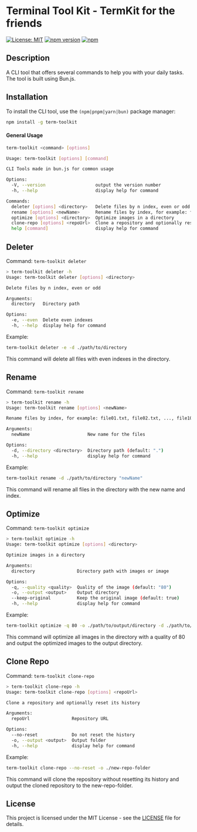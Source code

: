# Terminal Tool Kit - TermKit for the friends

[![License: MIT](https://img.shields.io/badge/License-MIT-yellow.svg)](https://opensource.org/licenses/MIT) [![npm version](https://badge.fury.io/js/term-toolkit.svg)](https://badge.fury.io/js/term-toolkit) [![npm](https://img.shields.io/npm/dt/term-toolkit)](https://www.npmjs.com/package/term-toolkit)

## Description
A CLI tool that offers several commands to help you with your daily tasks. The tool is built using Bun.js.

## Installation
To install the CLI tool, use the `(npm|pnpm|yarn|bun)` package manager:

```sh
npm install -g term-toolkit
```

#### General Usage

```sh
term-toolkit <command> [options]
```

```sh
Usage: term-toolkit [options] [command]

CLI Tools made in bun.js for common usage

Options:
  -V, --version                   output the version number
  -h, --help                      display help for command

Commands:
  deleter [options] <directory>   Delete files by n index, even or odd
  rename [options] <newName>      Rename files by index, for example: file01.txt, file02.txt, ..., file10.txt
  optimize [options] <directory>  Optimize images in a directory
  clone-repo [options] <repoUrl>  Clone a repository and optionally reset its history
  help [command]                  display help for command
```

Deleter
---
Command: `term-toolkit deleter`

```sh
> term-toolkit deleter -h
Usage: term-toolkit deleter [options] <directory>

Delete files by n index, even or odd

Arguments:
  directory   Directory path

Options:
  -e, --even  Delete even indexes
  -h, --help  display help for command
```

Example:
```sh
term-toolkit deleter -e -d ./path/to/directory
```
This command will delete all files with even indexes in the directory.

Rename
---
Command: `term-toolkit rename`

```sh
> term-toolkit rename -h
Usage: term-toolkit rename [options] <newName>

Rename files by index, for example: file01.txt, file02.txt, ..., file10.txt

Arguments:
  newName                      New name for the files

Options:
  -d, --directory <directory>  Directory path (default: ".")
  -h, --help                   display help for command
```

Example:
```sh
term-toolkit rename -d ./path/to/directory "newName"
```
This command will rename all files in the directory with the new name and index.

Optimize
---
Command: `term-toolkit optimize`

```sh
> term-toolkit optimize -h
Usage: term-toolkit optimize [options] <directory>

Optimize images in a directory

Arguments:
  directory                Directory path with images or image

Options:
  -q, --quality <quality>  Quality of the image (default: "80")
  -o, --output <output>    Output directory
  --keep-original          Keep the original image (default: true)
  -h, --help               display help for command
```

Example:
```sh
term-toolkit optimize -q 80 -o ./path/to/output/directory -d ./path/to/directory
```
This command will optimize all images in the directory with a quality of 80 and output the optimized images to the output directory.

Clone Repo
---
Command: `term-toolkit clone-repo`

```sh
> term-toolkit clone-repo -h
Usage: term-toolkit clone-repo [options] <repoUrl>

Clone a repository and optionally reset its history

Arguments:
  repoUrl                Repository URL

Options:
  --no-reset             Do not reset the history
  -o, --output <output>  Output folder
  -h, --help             display help for command
```

Example:
```sh
term-toolkit clone-repo --no-reset -o ./new-repo-folder
```
This command will clone the repository without resetting its history and output the cloned repository to the new-repo-folder.

## License
This project is licensed under the MIT License - see the [LICENSE](LICENSE) file for details.
